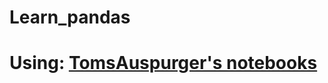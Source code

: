 # Learn_pandas
# Using: [TomsAuspurger's notebooks](https://github.com/TomAugspurger/PyDataSeattle)
